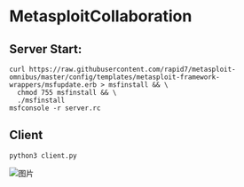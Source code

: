 # MetasploitCollaboration

## Server Start:
```
curl https://raw.githubusercontent.com/rapid7/metasploit-omnibus/master/config/templates/metasploit-framework-wrappers/msfupdate.erb > msfinstall && \
  chmod 755 msfinstall && \
  ./msfinstall
msfconsole -r server.rc
```

## Client
```
python3 client.py
```
![图片](https://github.com/R4be1/MetasploitCollaboration/assets/110738599/aa04923c-eea7-4681-b03f-7c34b120137e)

